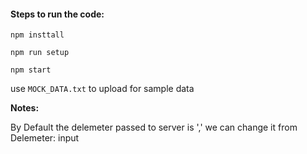 <h4>Steps to run the code:</h4>

```npm insttall```

```npm run setup```

```npm start```


use ```MOCK_DATA.txt``` to upload for sample data


<b>Notes:</b>

By Default the delemeter passed to server is ',' we can change it from Delemeter: input

